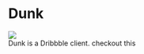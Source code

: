 # Dunk
![](https://raw.githubusercontent.com/naoyashiga/Dunk/master/demo.gif)  
Dunk is a Dribbble client.
checkout this
